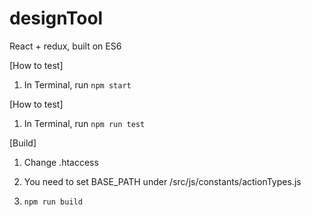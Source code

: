 # designTool
React + redux, built on ES6

[How to test]

1. In Terminal, run `npm start`

[How to test]

1. In Terminal, run `npm run test`

[Build]

1. Change .htaccess

2. You need to set BASE_PATH under /src/js/constants/actionTypes.js

3. `npm run build`